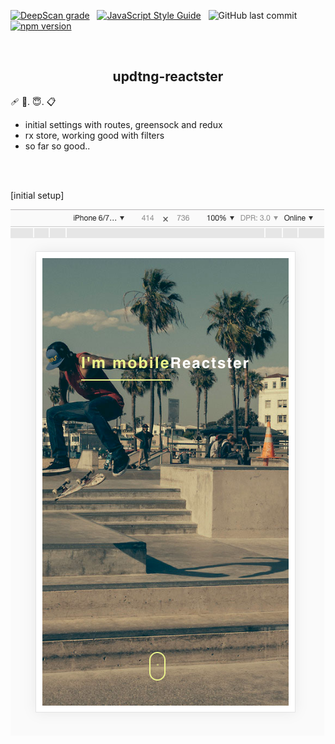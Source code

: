 [![DeepScan grade](https://deepscan.io/api/teams/16862/projects/20196/branches/544280/badge/grade.svg)](https://deepscan.io/dashboard#view=project&tid=16862&pid=20196&bid=544280) &nbsp; [![JavaScript Style Guide](https://img.shields.io/badge/code_style-standard-brightgreen.svg)](https:/github.com/stefan22/cxchange.git) &nbsp; ![GitHub last commit](https://img.shields.io/github/last-commit/stefan22/cxchange?color=red&style=flat-square) &nbsp; [![npm version](https://badge.fury.io/js/react.svg)](https://badge.fury.io/js/react)

<br />


<h2 align="center">updtng-reactster</h2>

 🩹 📆. 😇.  📋


- initial settings with routes, greensock and redux
- rx store, working good with filters
- so far so good..


<br/><br/>

[initial setup]

![](./src/images/sofar.png)
